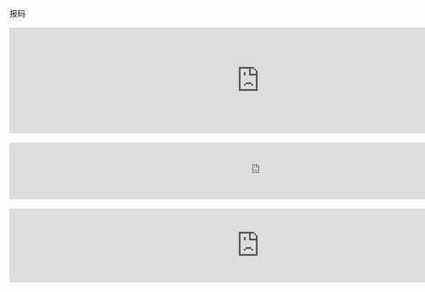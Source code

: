 报码

<p style="font-family:Simsun;font-size:medium;">
	<iframe src="http://z.118kj.com/118kj.htm" width="880" height="186" frameborder="0">
	 </iframe>
</p>
<p style="font-family:Simsun;font-size:medium;">
	<iframe frameborder="0" src="http://www.77190.com/wz/888.htm" width="880" height="100">
	 </iframe>
</p>
<p style="font-family:Simsun;font-size:medium;">
	<iframe frameborder="0" src="http://xcbm.84384.com/kj5.html" width="880" height="130">
	 </iframe>
</p>
